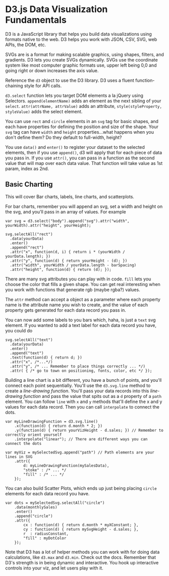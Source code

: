 # D3.js Data Visualization Fundamentals

D3 is a JavaScript library that helps you build data visualizations using formats native to the web. D3 helps you work with JSON, CSV, SVG, web APIs, the DOM, etc.

SVGs are is a format for making scalable graphics, using shapes, filters, and gradients. D3 lets you create SVGs dynamically. SVGs use the coordinate system like most computer graphic formats use, upper left being 0,0 and going right or down increases the axis value.

Reference the `d3` object to use the D3 library. D3 uses a fluent function-chaining style for API calls.

`d3.select` function lets you target DOM elements a la jQuery using Selectors. `append(elementName)` adds an element as the next sibling of your `select`. `attr(attrName, attrValue)` adds an attribute, `style(styleProperty, styleValue)` adds the select element.

You can use `rect` and `circle` elements in an `svg` tag for basic shapes, and each have properties for defining the position and size of the shape. Your `svg` tag can have `width` and `height` properties...what happens when you don't define them? Do they default to full-width, height? 

You use `data()` and `enter()` to register your dataset to the selected elements, then if you use `append()`, d3 will apply that for each piece of data you pass in. If you use `attr()`, you can pass in a function as the second value that will map over each data value. That function will take value as 1st param, index as 2nd.


## Basic Charting ##

This will cover Bar charts, labels, line charts, and scatterplots.

For bar charts, remember you will append an svg, set a width and height on the svg, and you'll pass in an array of values. For example

```
var svg = d3.select("body").append("svg").attr("width", yourWidth).attr("height", yourHeight);

svg.selectAll("rect")
  .data(yourData)
  .enter()
  .append("rect")
  .attr("x", function(d, i) { return i * (yourWidth / yourData.length); })
  .attr("y", function(d) { return yourHeight - (d); })
  .attr("width", yourWidth / yourData.length - barSpacing)
  .attr("height", function(d) { return (d); });
```

There are many svg attributes you can play with in code. `fill` lets you choose the color that fills a given shape. You can get real interesting when you work with functions that generate rgb (maybe rgba?) values.

The `attr` method can accept a object as a parameter where each property name is the attribute name you wish to create, and the value of each property gets generated for each data record you pass in.

You can now add some labels to you bars which, haha, is just a `text` svg element. If you wanted to add a text label for each data record you have, you could do

```
svg.selectAll("text")
  .data(yourData)
  .enter()
  .append("text")
  .text(function(d) { return d; })
  .attr("x", /*...*/)
  .attr("y", /* ... Remember to place things correctly ... */)
  .attr( { /* go to town on positioning, fonts, color, etc */ });
```

Building a line chart is a bit different, you have a bunch of points, and you'll connect each point sequentially. You'll use the `d3.svg.line` method to create a *line-drawing function*. You'll pass your data records into this *line-drawing function* and pass the value that spits out as a `d` property of a `path` element. You can follow `line` with `x` and `y` methods that'll define the x and y values for each data record. Then you can call `interpolate` to connect the dots.

```
var myLineDrawingFunction = d3.svg.line()
	.x(function(d) { return d.month * 2; })
	.y(function(d) { return yourVizHeight - d.sales; }) // Remember to correctly orient yourself
	.interpolate("linear"); // There are different ways you can connect the dots

var myViz = mySelectedSvg.append("path") // Path elements are your lines in SVG
	.attr({
		d: myLineDrawingFunction(mySalesData),
		"stoke" : /* ... */
		"fill" : /* ... */
	});
```

You can also build Scatter Plots, which ends up just being placing `circle` elements for each data record you have.

```
var dots = mySelectedSvg.selectAll("circle")
	.data(monthlySales)
	.enter()
	.append("circle")
	.attr({
		cx : function(d) { return d.month * myXConstant; },
		cy : function(d) { return mySvgHeight - d.sales; },
		r  : radiusConstant,
		"fill" : myDotColor
	});
```

Note that D3 has a lot of helper methods you can work with for doing data calculations, like `d3.max` and `d3.min`. Check out the docs. Remember that D3's strength is in being dynamic and interactive. You hook up interactive controls into your viz, and let users play with it. 

